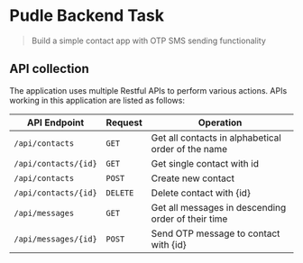 # Pudle Backend Task

> Build a simple contact app with OTP SMS sending functionality

## API collection

The application uses multiple Restful APIs to perform various actions. APIs working in this application are listed as follows:

| API Endpoint         | Request  | Operation                                          |
| -------------------- | -------- | -------------------------------------------------- |
| `/api/contacts`      | `GET`    | Get all contacts in alphabetical order of the name |
| `/api/contacts/{id}` | `GET`    | Get single contact with id                         |
| `/api/contacts`      | `POST`   | Create new contact                                 |
| `/api/contacts/{id}` | `DELETE` | Delete contact with {id}                           |
| `/api/messages`      | `GET`    | Get all messages in descending order of their time |
| `/api/messages/{id}` | `POST`   | Send OTP message to contact with {id}              |
